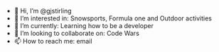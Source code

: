 - 👋 Hi, I’m @gjstirling
- 👀 I’m interested in: Snowsports, Formula one and Outdoor activities   
- 🌱 I’m currently: Learning how to be a developer
- 💞️ I’m looking to collaborate on: Code Wars 
- 📫 How to reach me: email

<!---
gjstirling/gjstirling is a ✨ special ✨ repository because its `README.md` (this file) appears on your GitHub profile.
You can click the Preview link to take a look at your changes.
--->
